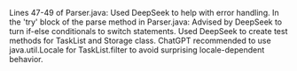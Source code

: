 Lines 47-49 of Parser.java: Used DeepSeek to help with error handling.
In the 'try' block of the parse method in Parser.java: Advised by DeepSeek to turn if-else conditionals to switch
statements.
Used DeepSeek to create test methods for TaskList and Storage class.
ChatGPT recommended to use java.util.Locale for TaskList.filter to avoid surprising locale-dependent behavior.
